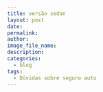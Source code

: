```yaml
---
title: versão sedan
layout: post
date:
permalink:
author:
image_file_name:
description:
categories:
  - blog
tags:
  - Dúvidas sobre seguro auto
---
```

